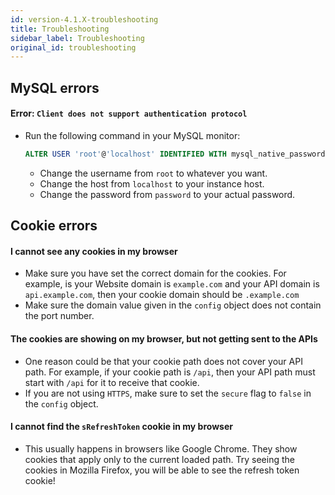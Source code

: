 ```yaml
---
id: version-4.1.X-troubleshooting
title: Troubleshooting
sidebar_label: Troubleshooting
original_id: troubleshooting
---
```


## MySQL errors
#### Error: ```Client does not support authentication protocol```
- Run the following command in your MySQL monitor:
  ```SQL
  ALTER USER 'root'@'localhost' IDENTIFIED WITH mysql_native_password BY 'password'
  ```
    - Change the username from ```root``` to whatever you want.
    - Change the host from ```localhost``` to your instance host.
    - Change the password from ```password``` to your actual password.

## Cookie errors
#### I cannot see any cookies in my browser
- Make sure you have set the correct domain for the cookies. For example, is your Website domain is ```example.com``` and your API domain is ```api.example.com```, then your cookie domain should be ```.example.com```
- Make sure the domain value given in the ```config``` object does not contain the port number.

#### The cookies are showing on my browser, but not getting sent to the APIs
- One reason could be that your cookie path does not cover your API path. For example, if your cookie path is ```/api```, then your API path must start with ```/api``` for it to receive that cookie.
- If you are not using ```HTTPS```, make sure to set the ```secure``` flag to ```false``` in the ```config``` object.

#### I cannot find the ```sRefreshToken``` cookie in my browser
- This usually happens in browsers like Google Chrome. They show cookies that apply only to the current loaded path. Try seeing the cookies in Mozilla Firefox, you will be able to see the refresh token cookie!